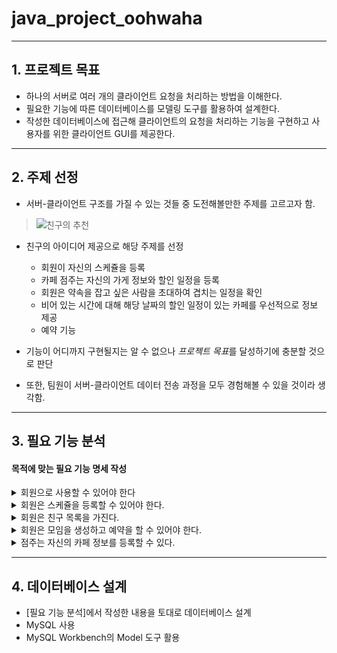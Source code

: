 # java_project_oohwaha
---

## 1. 프로젝트 목표
+ 하나의 서버로 여러 개의 클라이언트 요청을 처리하는 방법을 이해한다.
+ 필요한 기능에 따른 데이터베이스를 모델링 도구를 활용하여 설계한다.
+ 작성한 데이터베이스에 접근해 클라이언트의 요청을 처리하는 기능을 구현하고 사용자를 위한 클라이언트 GUI를 제공한다.
---
## 2. 주제 선정
+ 서버-클라이언트 구조를 가질 수 있는 것들 중 도전해볼만한 주제를 고르고자 함.
> ![친구의 추천](https://user-images.githubusercontent.com/51469308/173991913-dcca416b-0cd5-4417-803d-31e1e6bf8e7d.png)
+ 친구의 아이디어 제공으로 해당 주제를 선정
  + 회원이 자신의 스케쥴을 등록
  + 카페 점주는 자신의 가게 정보와 할인 일정을 등록
  + 회원은 약속을 잡고 싶은 사람을 초대하여 겹치는 일정을 확인
  + 비어 있는 시간에 대해 해당 날짜의 할인 일정이 있는 카페를 우선적으로 정보 제공
  + 예약 기능

+ 기능이 어디까지 구현될지는 알 수 없으나 *프로젝트 목표*를 달성하기에 충분할 것으로 판단
+ 또한, 팀원이 서버-클라이언트 데이터 전송 과정을 모두 경험해볼 수 있을 것이라 생각함.
---
## 3. 필요 기능 분석
#### 목적에 맞는 필요 기능 명세 작성
<details>
<summary>회원으로 사용할 수 있어야 한다</summary>
<div markdown="1">
  <ul>
    <li>회원은 일반 사용자와 점주로 구분되어야 한다.</li>
    <li>회원은 회원번호, 아이디, 비밀번호, 이름, 나이, 주소, 점주 여부 속성을 가진다.</li>
    <li>회원번호는 자동으로 생성 및 관리되며, 아이디는 고유한 값을 가진다.</li>
    <li>회원번호, 아이디, 비밀번호, 이름은 반드시 입력해야 한다.</li>
  </ul>
</div>
</details>
<details>
<summary>회원은 스케쥴을 등록할 수 있어야 한다.</summary>
<div markdown="1">
  <ul>
    <li>일반 사용자는 자신의 스케쥴을 달력 형태로 등록할 수 있다.</li>
    <li>일반 사용자는 다른 사용자를 선택하여 공통의 스케쥴을 확인할 수 있다.</li>
    <li>일반 사용자의 스케쥴은 스케쥴번호, 사용자, 시작일자, 종료일자, 일정제목, 일정상세 속성을 가진다.</li>
    <li>스케쥴번호는 자동으로 생성 및 관리되며, 사용자는 회원의 회원번호 속성을 참조한다.</li>
    <li>일반 사용자의 스케쥴은 모든 속성을 반드시 입력해야 한다.</li>
  </ul>
</div>
</details>
<details>
<summary>회원은 친구 목록을 가진다.</summary>
<div markdown="1">
  <ul>
    <li>회원은 친구를 추가, 삭제할 수 있다.</li>
    <li>친구 추가 요청을 받은 사용자는 수락, 취소를 결정할 수 있다.</li>
    <li>친구 목록은 관리번호, 사용자, 친구, 수락여부 속성을 가진다.</li>
    <li>친구 목록의 모든 속성은 반드시 입력해야 한다.</li>
    <li>관리번호는 자동으로 생성 및 관리되며, 사용자와 친구는 회원의 회원번호 속성을 참조한다.</li>
    <li>수락여부는 참, 거짓의 값을 가지며 참인 경우만 친구 목록으로 표시한다.</li>
  </ul>
</div>
</details>
<details>
<summary>회원은 모임을 생성하고 예약을 할 수 있어야 한다.</summary>
<div markdown="1">
  <ul>
    <li>일반 사용자는 친구 중 모임에 참여할 친구를 선택해 초대할 수 있다.</li>
    <li>모임에 초대받은 사용자는 수락, 취소를 결정할 수 있다.</li>
    <li>초대한 사용자를 기반으로 모임 정보를 관리한다.</li>
    <li>각 모임에 대해 참여자 정보를 관리한다.</li>
    <li>모임은 관리번호, 모임번호, 주최자, 참여자, 수락여부 속성을 가진다.</li>
    <li>관리번호, 모임번호, 주최자, 참여자는 반드시 입력해야 한다.</li>
    <li>관리번호는 자동으로 생성 및 관리되며, 모임번호는 여러 사용자가 하나의 모임에 속할 경우 각 모임을 구분하기 위한 번호로, 무작위로 생성해 부여된다.</li>
    <li>주최자, 참여자는 회원의 회원번호 속성을 참조한다.</li>
    <li>수락여부 속성은 참, 거짓의 값을 가지며, 참인 경우는 생성된 모임으로 표시, 거짓인 경우는 거절로 판단하여 삭제, 비어있는 경우 초대받았지만 결정하지 않은 상태로 판단한다.</li>
    <li>모임이 생성되면 예약 화면에서 모임 선택 → 위치 선택 → 날짜 선택 → 카페 선택 순서로 예약을 진행할 수 있다.</li>
    <li>예약은 예약번호, 카페, 주최자, 일시, 갹출여부, 승인여부 속성을 가진다.</li>
    <li>예약번호, 카페, 주최자, 일시는 반드시 입력해야 한다.</li>
    <li>예약번호는 자동으로 생성 및 관리되며, 카페는 카페의 카페번호 속성을, 주최자는 회원의 회원번호 속성을 참조한다.</li>
    <li>공통 스케쥴을 기반으로 특정 날짜를 선택하면 카페 및 메뉴를 선택하고 총 금액 및 인당 금액 정보를 제공한다.</li>
    <li>갹출여부와 승인여부는 참, 거짓 값을 가진다.</li>
    <li>갹출여부는 참인 경우 전체 금액을 인원수로 나누어 인당 금액을 표시하고, 거짓의 경우 전체 금액을 표시한다.</li>
    <li>예약의 참여자는 관리번호, 예약, 참여자 속성을 가진다.</li>
    <li>관리번호는 자동으로 생성 및 관리되며, 예약은 예약의 예약번호를 참조하고, 참여자는 회원의 회원번호를 참조한다.</li>
    <li>예약의 메뉴는 관리번호, 예약, 메뉴, 수량 속성을 가진다.</li>
    <li>관리번호는 자동으로 생성 및 관리되며, 예약은 예약의 예약번호를 참조하고, 메뉴는 카페의 관리번호를 참조한다.</li>
    <li>어떤 메뉴가 몇 개의 수량을 가지는지 표시하는 용도로 사용한다.</li>
    <li>점주는 예약 요청이 들어오면 수락, 취소를 결정할 수 있다.</li>
    <li>점주의 수락, 취소는 예약의 승인여부에 참, 거짓으로 표시한다.</li>
  </ul>
</div>
</details>
<details>
<summary>점주는 자신의 카페 정보를 등록할 수 있다.</summary>
<div markdown="1">
  <ul>
    <li>카페 정보는 카페번호, 이름, 위치, 상세주소, 점주 속성을 가진다.</li>
    <li>카페번호는 자동으로 생성 및 관리되며 점주는 회원의 회원번호를 참조한다.</li>
    <li>카페의 메뉴 정보를 등록할 수 있다.</li>
    <li>메뉴는 관리번호, 이름, 가격, 할인율, 카페 속성을 가진다.</li>
    <li>관리번호는 자동으로 생성 및 관리되며, 카페는 카페의 카페번호 속성을 참조한다.</li>
    <li>카페의 할인 일정을 등록할 수 있다.</li>
    <li>점주는 각자 카페의 할인 스케쥴을 달력 형태로 등록할 수 있다.</li>
    <li>점주의 할인 스케쥴은 스케쥴번호, 카페, 시작일자, 종료일자, 요일 속성을 가진다.</li>
    <li>스케쥴번호는 자동으로 생성 및 관리되며, 카페는 카페의 카페번호 속성을 참조한다.</li>
    <li>스케쥴번호, 카페, 시작일자, 종료일자는 반드시 입력해야 한다.</li>
    <li>요일은 특정 요일에 반복적으로 할인하는 경우 사용하기 위한 속성이다.</li>
  </ul>
</div>
</details>

--- 
## 4. 데이터베이스 설계
+ [필요 기능 분석]에서 작성한 내용을 토대로 데이터베이스 설계
+ MySQL 사용
+ MySQL Workbench의 Model 도구 활용
